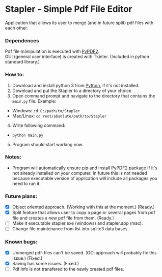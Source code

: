# Stapler - Simple Pdf File Editor
Application that allows its user to merge (and in future split) pdf files with each other. <br/>

### Dependences
Pdf file manipulation is executed with [PyPDF2](https://pypi.org/project/PyPDF2/). <br/>
GUI (general user interface) is created with Tkinter. (Included in python standard library.) <br/>

### How to:
1. Download and install python 3 from [Python](https://www.python.org/), if it's not installed. <br/>
2. Download and put the Stapler to a directory of your choice. <br/>
3. Open command prompt and navigate to the directory that contains the `main.py` file. Example: <br/>
  - Windows: `cd C:/path/to/Stapler`
  - Mac/Linux: `cd root/absolute/path/to/Stapler`
4. Write following command: <br/>
  - `python main.py`
5. Program should start working now. <br/>

### Notes:
- Program will automatically ensure [pip](https://pypi.org/project/pip/) and install PyPDF2 package if it's not already installed on your computer.
In future this is not needed because executable version of application will include all packages you need to run it.

### Future plans:
- [X] Object oriented approach. (Working with this at the moment.) (Ready.)
- [X] Split feature that allows user to copy a page or several pages from pdf file and creates a new pdf file from them. (Ready.)
- [ ] Make it executable stapler.exe (windows) and stapler.app (mac).
- [ ] Change file maintenance from list into sqlite3 data bases.

### Known bugs:
- [X] Unmerged pdf-files can't be saved. (OO-approach will probably fix this issue.) (Fixed.)
- [X] Saving has some issues. (Fixed.)
- [ ] Pdf info is not transfered to the newly created pdf files.
